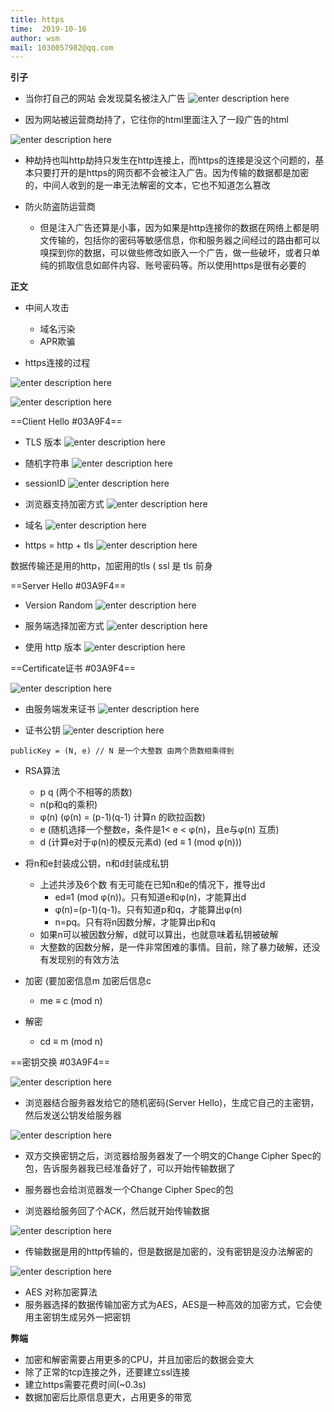 ```yaml
---
title: https
time:  2019-10-16
author: wsm
mail: 1030057982@qq.com
---
```


**引子**
* 当你打自己的网站 会发现莫名被注入广告
![enter description here](https://img.wsmpage.cn/learning/2019-10-16/1571194756217.png)

* 因为网站被运营商劫持了，它往你的html里面注入了一段广告的html

![enter description here](https://img.wsmpage.cn/learning/2019-10-16/1571194799889.png)


* 种劫持也叫http劫持只发生在http连接上，而https的连接是没这个问题的，基本只要打开的是https的网页都不会被注入广告。因为传输的数据都是加密的，中间人收到的是一串无法解密的文本，它也不知道怎么篡改

* 防火防盗防运营商
	* 但是注入广告还算是小事，因为如果是http连接你的数据在网络上都是明文传输的，包括你的密码等敏感信息，你和服务器之间经过的路由都可以嗅探到你的数据，可以做些修改如嵌入一个广告，做一些破坏，或者只单纯的抓取信息如邮件内容、账号密码等。所以使用https是很有必要的


**正文**
* 中间人攻击
	* 域名污染
	* APR欺骗

* https连接的过程
	

![enter description here](https://img.wsmpage.cn/learning/2019-10-16/1571195484582.png)

![enter description here](https://img.wsmpage.cn/learning/2019-10-16/1571196725166.png)


==Client Hello #03A9F4==

* TLS 版本
![enter description here](https://img.wsmpage.cn/learning/2019-10-16/1571212257605.png) 

* 随机字符串
![enter description here](https://img.wsmpage.cn/learning/2019-10-16/1571212330960.png)

* sessionID
![enter description here](https://img.wsmpage.cn/learning/2019-10-16/1571212392351.png)

* 浏览器支持加密方式
![enter description here](https://img.wsmpage.cn/learning/2019-10-16/1571212479773.png)

* 域名
![enter description here](https://img.wsmpage.cn/learning/2019-10-16/1571212529131.png)

* https = http + tls
![enter description here](https://img.wsmpage.cn/learning/2019-10-16/1571212576524.png)

数据传输还是用的http，加密用的tls ( ssl 是 tls 前身


==Server Hello #03A9F4==


* Version Random
![enter description here](https://img.wsmpage.cn/learning/2019-10-16/1571212743334.png)

* 服务端选择加密方式
![enter description here](https://img.wsmpage.cn/learning/2019-10-16/1571212914675.png)

* 使用 http 版本
![enter description here](https://img.wsmpage.cn/learning/2019-10-16/1571213048409.png)


==Certificate证书 #03A9F4==

![enter description here](https://img.wsmpage.cn/learning/2019-10-16/1571213620341.png)

* 由服务端发来证书
![enter description here](https://img.wsmpage.cn/learning/2019-10-16/1571214580768.png)

* 证书公钥
![enter description here](https://img.wsmpage.cn/learning/2019-10-16/1571215517919.png)
```
publicKey = (N, e) // N 是一个大整数 由两个质数相乘得到
```

* RSA算法
	* p q (两个不相等的质数)
	* n(p和q的乘积)
	* φ(n) (φ(n) = (p-1)(q-1) 计算n 的欧拉函数)
	* e (随机选择一个整数e，条件是1< e < φ(n)，且e与φ(n) 互质)
	* d (计算e对于φ(n)的模反元素d) (ed ≡ 1 (mod φ(n)))

* 将n和e封装成公钥，n和d封装成私钥
	* 上述共涉及6个数 有无可能在已知n和e的情况下，推导出d 
		* ed≡1 (mod φ(n))。只有知道e和φ(n)，才能算出d
		* φ(n)=(p-1)(q-1)。只有知道p和q，才能算出φ(n)
		* n=pq。只有将n因数分解，才能算出p和q
	* 如果n可以被因数分解，d就可以算出，也就意味着私钥被破解
	* 大整数的因数分解，是一件非常困难的事情。目前，除了暴力破解，还没有发现别的有效方法

* 加密 (要加密信息m 加密后信息c
	* me ≡ c (mod n)
	
* 解密 
	* cd ≡ m (mod n)	

==密钥交换 #03A9F4==

![enter description here](https://img.wsmpage.cn/learning/2019-10-16/1571224648809.png)

* 浏览器结合服务器发给它的随机密码(Server Hello)，生成它自己的主密钥，然后发送公钥发给服务器


![enter description here](https://img.wsmpage.cn/learning/2019-10-16/1571224816305.png)

* 双方交换密钥之后，浏览器给服务器发了一个明文的Change Cipher Spec的包，告诉服务器我已经准备好了，可以开始传输数据了


* 服务器也会给浏览器发一个Change Cipher Spec的包

* 浏览器给服务回了个ACK，然后就开始传输数据

![enter description here](https://img.wsmpage.cn/learning/2019-10-16/1571225000542.png)

* 传输数据是用的http传输的，但是数据是加密的，没有密钥是没办法解密的

![enter description here](https://img.wsmpage.cn/learning/2019-10-16/1571227601616.png)

* AES 对称加密算法
* 服务器选择的数据传输加密方式为AES，AES是一种高效的加密方式，它会使用主密钥生成另外一把密钥

**弊端**
* 加密和解密需要占用更多的CPU，并且加密后的数据会变大
* 除了正常的tcp连接之外，还要建立ssl连接
* 建立https需要花费时间(~0.3s)
* 数据加密后比原信息更大，占用更多的带宽